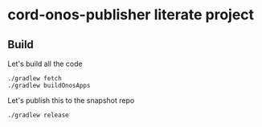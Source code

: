 cord-onos-publisher literate project
====================================

Build
-----

Let's build all the code
    
    ./gradlew fetch
    ./gradlew buildOnosApps
    
Let's publish this to the snapshot repo

    ./gradlew release    
